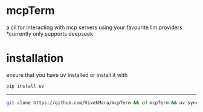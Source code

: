 # mcpTerm
a cli for interacting with mcp servers using your favourite llm providers
*currently only supports deepseek


# installation
ensure that you have uv installed or install it with
```bash
pip install uv
```
---
```bash
git clone https://github.com/VivekMara/mcpTerm && cd mcpTerm && uv sync
```
